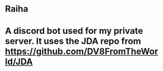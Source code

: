# Raiha

# A discord bot used for my private server. It uses the JDA repo from https://github.com/DV8FromTheWorld/JDA
